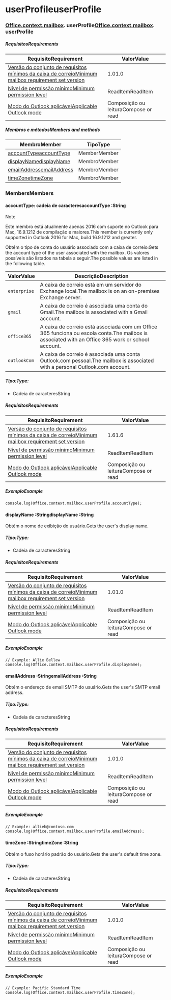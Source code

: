 
# <a name="userprofile"></a><span data-ttu-id="6a879-101">userProfile</span><span class="sxs-lookup"><span data-stu-id="6a879-101">userProfile</span></span>

### <span data-ttu-id="6a879-p101">[Office](Office.md)[.context](Office.context.md)[.mailbox](Office.context.mailbox.md). userProfile</span><span class="sxs-lookup"><span data-stu-id="6a879-p101">[Office](Office.md)[.context](Office.context.md)[.mailbox](Office.context.mailbox.md). userProfile</span></span>

##### <a name="requirements"></a><span data-ttu-id="6a879-104">Requisitos</span><span class="sxs-lookup"><span data-stu-id="6a879-104">Requirements</span></span>

|<span data-ttu-id="6a879-105">Requisito</span><span class="sxs-lookup"><span data-stu-id="6a879-105">Requirement</span></span>| <span data-ttu-id="6a879-106">Valor</span><span class="sxs-lookup"><span data-stu-id="6a879-106">Value</span></span>|
|---|---|
|[<span data-ttu-id="6a879-107">Versão do conjunto de requisitos mínimos da caixa de correio</span><span class="sxs-lookup"><span data-stu-id="6a879-107">Minimum mailbox requirement set version</span></span>](/javascript/office/requirement-sets/outlook-api-requirement-sets)| <span data-ttu-id="6a879-108">1.0</span><span class="sxs-lookup"><span data-stu-id="6a879-108">1.0</span></span>|
|[<span data-ttu-id="6a879-109">Nível de permissão mínimo</span><span class="sxs-lookup"><span data-stu-id="6a879-109">Minimum permission level</span></span>](https://docs.microsoft.com/outlook/add-ins/understanding-outlook-add-in-permissions)| <span data-ttu-id="6a879-110">ReadItem</span><span class="sxs-lookup"><span data-stu-id="6a879-110">ReadItem</span></span>|
|[<span data-ttu-id="6a879-111">Modo do Outlook aplicável</span><span class="sxs-lookup"><span data-stu-id="6a879-111">Applicable Outlook mode</span></span>](https://docs.microsoft.com/outlook/add-ins/#extension-points)| <span data-ttu-id="6a879-112">Composição ou leitura</span><span class="sxs-lookup"><span data-stu-id="6a879-112">Compose or read</span></span>|

##### <a name="members-and-methods"></a><span data-ttu-id="6a879-113">Membros e métodos</span><span class="sxs-lookup"><span data-stu-id="6a879-113">Members and methods</span></span>

| <span data-ttu-id="6a879-114">Membro</span><span class="sxs-lookup"><span data-stu-id="6a879-114">Member</span></span> | <span data-ttu-id="6a879-115">Tipo</span><span class="sxs-lookup"><span data-stu-id="6a879-115">Type</span></span> |
|--------|------|
| [<span data-ttu-id="6a879-116">accountType</span><span class="sxs-lookup"><span data-stu-id="6a879-116">accountType</span></span>](#accounttype-string) | <span data-ttu-id="6a879-117">Member</span><span class="sxs-lookup"><span data-stu-id="6a879-117">Member</span></span> |
| [<span data-ttu-id="6a879-118">displayName</span><span class="sxs-lookup"><span data-stu-id="6a879-118">displayName</span></span>](#displayname-string) | <span data-ttu-id="6a879-119">Membro</span><span class="sxs-lookup"><span data-stu-id="6a879-119">Member</span></span> |
| [<span data-ttu-id="6a879-120">emailAddress</span><span class="sxs-lookup"><span data-stu-id="6a879-120">emailAddress</span></span>](#emailaddress-string) | <span data-ttu-id="6a879-121">Membro</span><span class="sxs-lookup"><span data-stu-id="6a879-121">Member</span></span> |
| [<span data-ttu-id="6a879-122">timeZone</span><span class="sxs-lookup"><span data-stu-id="6a879-122">timeZone</span></span>](#timezone-string) | <span data-ttu-id="6a879-123">Membro</span><span class="sxs-lookup"><span data-stu-id="6a879-123">Member</span></span> |

### <a name="members"></a><span data-ttu-id="6a879-124">Members</span><span class="sxs-lookup"><span data-stu-id="6a879-124">Members</span></span>

####  <a name="accounttype-string"></a><span data-ttu-id="6a879-125">accountType: cadeia de caracteres</span><span class="sxs-lookup"><span data-stu-id="6a879-125">accountType :String</span></span>

> [!NOTE]
> <span data-ttu-id="6a879-126">Este membro está atualmente apenas 2016 com suporte no Outlook para Mac, 16.9.1212 de compilação e maiores.</span><span class="sxs-lookup"><span data-stu-id="6a879-126">This member is currently only supported in Outlook 2016 for Mac, build 16.9.1212 and greater.</span></span>

<span data-ttu-id="6a879-127">Obtém o tipo de conta do usuário associado com a caixa de correio.</span><span class="sxs-lookup"><span data-stu-id="6a879-127">Gets the account type of the user associated with the mailbox.</span></span> <span data-ttu-id="6a879-128">Os valores possíveis são listados na tabela a seguir.</span><span class="sxs-lookup"><span data-stu-id="6a879-128">The possible values are listed in the following table.</span></span>

| <span data-ttu-id="6a879-129">Valor</span><span class="sxs-lookup"><span data-stu-id="6a879-129">Value</span></span> | <span data-ttu-id="6a879-130">Descrição</span><span class="sxs-lookup"><span data-stu-id="6a879-130">Description</span></span> |
|-------|-------------|
| `enterprise` | <span data-ttu-id="6a879-131">A caixa de correio está em um servidor do Exchange local.</span><span class="sxs-lookup"><span data-stu-id="6a879-131">The mailbox is on an on-premises Exchange server.</span></span> |
| `gmail` | <span data-ttu-id="6a879-132">A caixa de correio é associada uma conta do Gmail.</span><span class="sxs-lookup"><span data-stu-id="6a879-132">The mailbox is associated with a Gmail account.</span></span> |
| `office365` | <span data-ttu-id="6a879-133">A caixa de correio está associada com um Office 365 funciona ou escola conta.</span><span class="sxs-lookup"><span data-stu-id="6a879-133">The mailbox is associated with an Office 365 work or school account.</span></span> |
| `outlookCom` | <span data-ttu-id="6a879-134">A caixa de correio é associada uma conta Outlook.com pessoal.</span><span class="sxs-lookup"><span data-stu-id="6a879-134">The mailbox is associated with a personal Outlook.com account.</span></span> |

##### <a name="type"></a><span data-ttu-id="6a879-135">Tipo:</span><span class="sxs-lookup"><span data-stu-id="6a879-135">Type:</span></span>

*   <span data-ttu-id="6a879-136">Cadeia de caracteres</span><span class="sxs-lookup"><span data-stu-id="6a879-136">String</span></span>

##### <a name="requirements"></a><span data-ttu-id="6a879-137">Requisitos</span><span class="sxs-lookup"><span data-stu-id="6a879-137">Requirements</span></span>

|<span data-ttu-id="6a879-138">Requisito</span><span class="sxs-lookup"><span data-stu-id="6a879-138">Requirement</span></span>| <span data-ttu-id="6a879-139">Valor</span><span class="sxs-lookup"><span data-stu-id="6a879-139">Value</span></span>|
|---|---|
|[<span data-ttu-id="6a879-140">Versão do conjunto de requisitos mínimos da caixa de correio</span><span class="sxs-lookup"><span data-stu-id="6a879-140">Minimum mailbox requirement set version</span></span>](/javascript/office/requirement-sets/outlook-api-requirement-sets)| <span data-ttu-id="6a879-141">1.6</span><span class="sxs-lookup"><span data-stu-id="6a879-141">1.6</span></span> |
|[<span data-ttu-id="6a879-142">Nível de permissão mínimo</span><span class="sxs-lookup"><span data-stu-id="6a879-142">Minimum permission level</span></span>](https://docs.microsoft.com/outlook/add-ins/understanding-outlook-add-in-permissions)| <span data-ttu-id="6a879-143">ReadItem</span><span class="sxs-lookup"><span data-stu-id="6a879-143">ReadItem</span></span>|
|[<span data-ttu-id="6a879-144">Modo do Outlook aplicável</span><span class="sxs-lookup"><span data-stu-id="6a879-144">Applicable Outlook mode</span></span>](https://docs.microsoft.com/outlook/add-ins/#extension-points)| <span data-ttu-id="6a879-145">Composição ou leitura</span><span class="sxs-lookup"><span data-stu-id="6a879-145">Compose or read</span></span>|

##### <a name="example"></a><span data-ttu-id="6a879-146">Exemplo</span><span class="sxs-lookup"><span data-stu-id="6a879-146">Example</span></span>

```
console.log(Office.context.mailbox.userProfile.accountType);
```

####  <a name="displayname-string"></a><span data-ttu-id="6a879-147">displayName :String</span><span class="sxs-lookup"><span data-stu-id="6a879-147">displayName :String</span></span>

<span data-ttu-id="6a879-148">Obtém o nome de exibição do usuário.</span><span class="sxs-lookup"><span data-stu-id="6a879-148">Gets the user's display name.</span></span>

##### <a name="type"></a><span data-ttu-id="6a879-149">Tipo:</span><span class="sxs-lookup"><span data-stu-id="6a879-149">Type:</span></span>

*   <span data-ttu-id="6a879-150">Cadeia de caracteres</span><span class="sxs-lookup"><span data-stu-id="6a879-150">String</span></span>

##### <a name="requirements"></a><span data-ttu-id="6a879-151">Requisitos</span><span class="sxs-lookup"><span data-stu-id="6a879-151">Requirements</span></span>

|<span data-ttu-id="6a879-152">Requisito</span><span class="sxs-lookup"><span data-stu-id="6a879-152">Requirement</span></span>| <span data-ttu-id="6a879-153">Valor</span><span class="sxs-lookup"><span data-stu-id="6a879-153">Value</span></span>|
|---|---|
|[<span data-ttu-id="6a879-154">Versão do conjunto de requisitos mínimos da caixa de correio</span><span class="sxs-lookup"><span data-stu-id="6a879-154">Minimum mailbox requirement set version</span></span>](/javascript/office/requirement-sets/outlook-api-requirement-sets)| <span data-ttu-id="6a879-155">1.0</span><span class="sxs-lookup"><span data-stu-id="6a879-155">1.0</span></span>|
|[<span data-ttu-id="6a879-156">Nível de permissão mínimo</span><span class="sxs-lookup"><span data-stu-id="6a879-156">Minimum permission level</span></span>](https://docs.microsoft.com/outlook/add-ins/understanding-outlook-add-in-permissions)| <span data-ttu-id="6a879-157">ReadItem</span><span class="sxs-lookup"><span data-stu-id="6a879-157">ReadItem</span></span>|
|[<span data-ttu-id="6a879-158">Modo do Outlook aplicável</span><span class="sxs-lookup"><span data-stu-id="6a879-158">Applicable Outlook mode</span></span>](https://docs.microsoft.com/outlook/add-ins/#extension-points)| <span data-ttu-id="6a879-159">Composição ou leitura</span><span class="sxs-lookup"><span data-stu-id="6a879-159">Compose or read</span></span>|

##### <a name="example"></a><span data-ttu-id="6a879-160">Exemplo</span><span class="sxs-lookup"><span data-stu-id="6a879-160">Example</span></span>

```
// Example: Allie Bellew
console.log(Office.context.mailbox.userProfile.displayName);
```

####  <a name="emailaddress-string"></a><span data-ttu-id="6a879-161">emailAddress :String</span><span class="sxs-lookup"><span data-stu-id="6a879-161">emailAddress :String</span></span>

<span data-ttu-id="6a879-162">Obtém o endereço de email SMTP do usuário.</span><span class="sxs-lookup"><span data-stu-id="6a879-162">Gets the user's SMTP email address.</span></span>

##### <a name="type"></a><span data-ttu-id="6a879-163">Tipo:</span><span class="sxs-lookup"><span data-stu-id="6a879-163">Type:</span></span>

*   <span data-ttu-id="6a879-164">Cadeia de caracteres</span><span class="sxs-lookup"><span data-stu-id="6a879-164">String</span></span>

##### <a name="requirements"></a><span data-ttu-id="6a879-165">Requisitos</span><span class="sxs-lookup"><span data-stu-id="6a879-165">Requirements</span></span>

|<span data-ttu-id="6a879-166">Requisito</span><span class="sxs-lookup"><span data-stu-id="6a879-166">Requirement</span></span>| <span data-ttu-id="6a879-167">Valor</span><span class="sxs-lookup"><span data-stu-id="6a879-167">Value</span></span>|
|---|---|
|[<span data-ttu-id="6a879-168">Versão do conjunto de requisitos mínimos da caixa de correio</span><span class="sxs-lookup"><span data-stu-id="6a879-168">Minimum mailbox requirement set version</span></span>](/javascript/office/requirement-sets/outlook-api-requirement-sets)| <span data-ttu-id="6a879-169">1.0</span><span class="sxs-lookup"><span data-stu-id="6a879-169">1.0</span></span>|
|[<span data-ttu-id="6a879-170">Nível de permissão mínimo</span><span class="sxs-lookup"><span data-stu-id="6a879-170">Minimum permission level</span></span>](https://docs.microsoft.com/outlook/add-ins/understanding-outlook-add-in-permissions)| <span data-ttu-id="6a879-171">ReadItem</span><span class="sxs-lookup"><span data-stu-id="6a879-171">ReadItem</span></span>|
|[<span data-ttu-id="6a879-172">Modo do Outlook aplicável</span><span class="sxs-lookup"><span data-stu-id="6a879-172">Applicable Outlook mode</span></span>](https://docs.microsoft.com/outlook/add-ins/#extension-points)| <span data-ttu-id="6a879-173">Composição ou leitura</span><span class="sxs-lookup"><span data-stu-id="6a879-173">Compose or read</span></span>|

##### <a name="example"></a><span data-ttu-id="6a879-174">Exemplo</span><span class="sxs-lookup"><span data-stu-id="6a879-174">Example</span></span>

```
// Example: allieb@contoso.com
console.log(Office.context.mailbox.userProfile.emailAddress);
```

####  <a name="timezone-string"></a><span data-ttu-id="6a879-175">timeZone :String</span><span class="sxs-lookup"><span data-stu-id="6a879-175">timeZone :String</span></span>

<span data-ttu-id="6a879-176">Obtém o fuso horário padrão do usuário.</span><span class="sxs-lookup"><span data-stu-id="6a879-176">Gets the user's default time zone.</span></span>

##### <a name="type"></a><span data-ttu-id="6a879-177">Tipo:</span><span class="sxs-lookup"><span data-stu-id="6a879-177">Type:</span></span>

*   <span data-ttu-id="6a879-178">Cadeia de caracteres</span><span class="sxs-lookup"><span data-stu-id="6a879-178">String</span></span>

##### <a name="requirements"></a><span data-ttu-id="6a879-179">Requisitos</span><span class="sxs-lookup"><span data-stu-id="6a879-179">Requirements</span></span>

|<span data-ttu-id="6a879-180">Requisito</span><span class="sxs-lookup"><span data-stu-id="6a879-180">Requirement</span></span>| <span data-ttu-id="6a879-181">Valor</span><span class="sxs-lookup"><span data-stu-id="6a879-181">Value</span></span>|
|---|---|
|[<span data-ttu-id="6a879-182">Versão do conjunto de requisitos mínimos da caixa de correio</span><span class="sxs-lookup"><span data-stu-id="6a879-182">Minimum mailbox requirement set version</span></span>](/javascript/office/requirement-sets/outlook-api-requirement-sets)| <span data-ttu-id="6a879-183">1.0</span><span class="sxs-lookup"><span data-stu-id="6a879-183">1.0</span></span>|
|[<span data-ttu-id="6a879-184">Nível de permissão mínimo</span><span class="sxs-lookup"><span data-stu-id="6a879-184">Minimum permission level</span></span>](https://docs.microsoft.com/outlook/add-ins/understanding-outlook-add-in-permissions)| <span data-ttu-id="6a879-185">ReadItem</span><span class="sxs-lookup"><span data-stu-id="6a879-185">ReadItem</span></span>|
|[<span data-ttu-id="6a879-186">Modo do Outlook aplicável</span><span class="sxs-lookup"><span data-stu-id="6a879-186">Applicable Outlook mode</span></span>](https://docs.microsoft.com/outlook/add-ins/#extension-points)| <span data-ttu-id="6a879-187">Composição ou leitura</span><span class="sxs-lookup"><span data-stu-id="6a879-187">Compose or read</span></span>|

##### <a name="example"></a><span data-ttu-id="6a879-188">Exemplo</span><span class="sxs-lookup"><span data-stu-id="6a879-188">Example</span></span>

```
// Example: Pacific Standard Time
console.log(Office.context.mailbox.userProfile.timeZone);
```